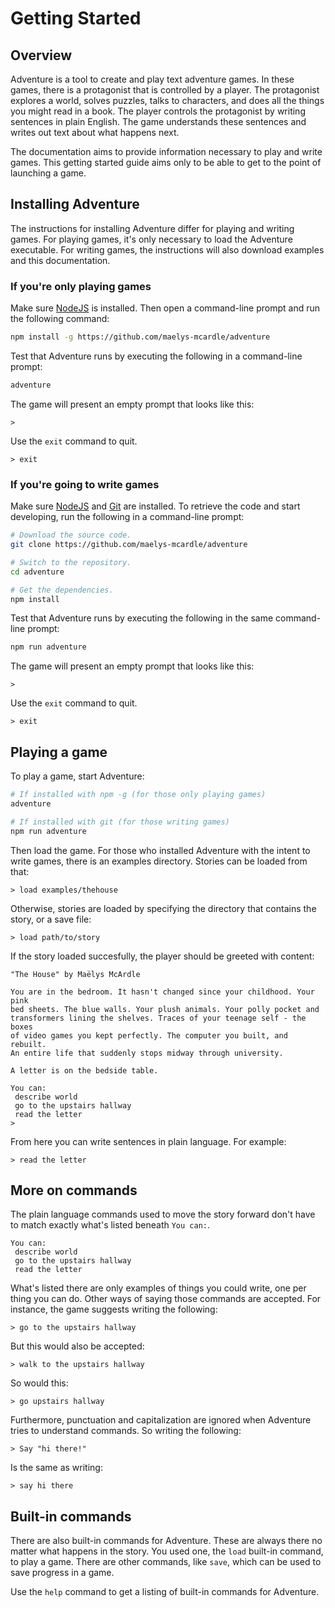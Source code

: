 # Getting Started

## Overview

Adventure is a tool to create and play text adventure games. In these 
games, there is a protagonist that is controlled by a player. The protagonist 
explores a world, solves puzzles, talks to characters, and does all the things
you might read in a book. The player controls the protagonist by writing 
sentences in plain English. The game understands these sentences and writes
out text about what happens next.

The documentation aims to provide information necessary to play and write games.
This getting started guide aims only to be able to get to the point of launching
a game.

## Installing Adventure

The instructions for installing Adventure differ for playing and writing games.
For playing games, it's only necessary to load the Adventure executable. For
writing games, the instructions will also download examples and this 
documentation.

### If you're only playing games

Make sure [NodeJS](https://nodejs.org/) is installed. Then open a command-line
prompt and run the following command:

```bash
npm install -g https://github.com/maelys-mcardle/adventure
```

Test that Adventure runs by executing the following in a command-line prompt:

```bash
adventure
```

The game will present an empty prompt that looks like this:

```
> 
```

Use the `exit` command to quit.

```
> exit
```

### If you're going to write games

Make sure [NodeJS](https://nodejs.org/) and [Git](https://git-scm.com/) are
installed. To retrieve the code and start developing, run the following in 
a command-line prompt:

```bash
# Download the source code.
git clone https://github.com/maelys-mcardle/adventure

# Switch to the repository.
cd adventure

# Get the dependencies.
npm install
```

Test that Adventure runs by executing the following in the same command-line
prompt:

```bash
npm run adventure
```

The game will present an empty prompt that looks like this:

```
> 
```

Use the `exit` command to quit.

```
> exit
```

## Playing a game

To play a game, start Adventure:

```bash
# If installed with npm -g (for those only playing games)
adventure

# If installed with git (for those writing games)
npm run adventure
```

Then load the game. For those who installed Adventure with the intent
to write games, there is an examples directory. Stories can be loaded 
from that:

```
> load examples/thehouse
```

Otherwise, stories are loaded by specifying the directory that contains
the story, or a save file:

```
> load path/to/story
```

If the story loaded succesfully, the player should be greeted with content:

```
"The House" by Maëlys McArdle

You are in the bedroom. It hasn't changed since your childhood. Your pink
bed sheets. The blue walls. Your plush animals. Your polly pocket and
transformers lining the shelves. Traces of your teenage self - the boxes
of video games you kept perfectly. The computer you built, and rebuilt.
An entire life that suddenly stops midway through university.

A letter is on the bedside table.

You can:
 describe world
 go to the upstairs hallway
 read the letter
>
```

From here you can write sentences in plain language. For example:

```
> read the letter
```

## More on commands

The plain language commands used to move the story forward don't have to match
exactly what's listed beneath `You can:`.

```
You can:
 describe world
 go to the upstairs hallway
 read the letter
```

What's listed there are only examples of things you could write, one per thing 
you can do. Other ways of saying those commands are accepted. For instance,
the game suggests writing the following:

```
> go to the upstairs hallway
```

But this would also be accepted:

```
> walk to the upstairs hallway
```

So would this:

```
> go upstairs hallway
```

Furthermore, punctuation and capitalization are ignored when Adventure tries
to understand commands. So writing the following:

```
> Say "hi there!"
```

Is the same as writing:

```
> say hi there
```

## Built-in commands

There are also built-in commands for Adventure. These are always there no
matter what happens in the story. You used one, the `load` built-in command,
to play a game. There are other commands, like `save`, which can be used to
save progress in a game.

Use the `help` command to get a listing of built-in commands for Adventure.
